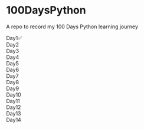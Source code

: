 # 100DaysPython
A repo to record my 100 Days Python learning journey

Day1✅  
Day2  
Day3  
Day4  
Day5  
Day6  
Day7  
Day8  
Day9  
Day10  
Day11  
Day12  
Day13  
Day14  
